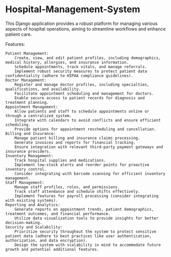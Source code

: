# Hospital-Management-System
This Django application provides a robust platform for managing various aspects of hospital operations, aiming to streamline workflows and enhance patient care.

Features:

    Patient Management:
        Create, view, and edit patient profiles, including demographics, medical history, allergies, and insurance information.
        Schedule appointments, track vitals, and manage referrals.
        Implement robust security measures to protect patient data confidentiality (adhere to HIPAA compliance guidelines).
    Doctor Management:
        Register and manage doctor profiles, including specialties, qualifications, and availability.
        Facilitate appointment scheduling and management for doctors.
        Enable secure access to patient records for diagnosis and treatment planning.
    Appointment Management:
        Allow patients and staff to schedule appointments online or through a centralized system.
        Integrate with calendars to avoid conflicts and ensure efficient scheduling.
        Provide options for appointment rescheduling and cancellation.
    Billing and Insurance:
        Manage patient billing and insurance claims processing.
        Generate invoices and reports for financial tracking.
        Ensure integration with relevant third-party payment gateways and insurance providers.
    Inventory Management:
        Track hospital supplies and medications.
        Implement low-stock alerts and reorder points for proactive inventory control.
        Consider integrating with barcode scanning for efficient inventory management.
    Staff Management:
        Manage staff profiles, roles, and permissions.
        Track staff attendance and schedule shifts effectively.
        Implement features for payroll processing (consider integrating with existing systems).
    Reporting and Analytics:
        Generate reports on appointment trends, patient demographics, treatment outcomes, and financial performance.
        Utilize data visualization tools to provide insights for better decision-making.
    Security and Scalability:
        Prioritize security throughout the system to protect sensitive patient data (adhere to best practices like user authentication, authorization, and data encryption).
        Design the system with scalability in mind to accommodate future growth and potential additional features.
